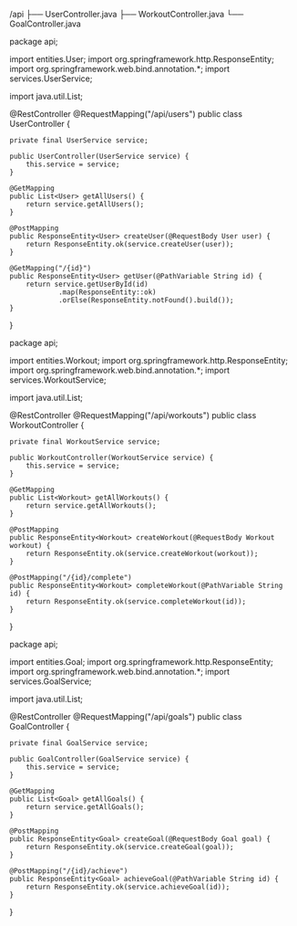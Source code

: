 /api
  ├── UserController.java
  ├── WorkoutController.java
  └── GoalController.java


package api;

import entities.User;
import org.springframework.http.ResponseEntity;
import org.springframework.web.bind.annotation.*;
import services.UserService;

import java.util.List;

@RestController
@RequestMapping("/api/users")
public class UserController {

    private final UserService service;

    public UserController(UserService service) {
        this.service = service;
    }

    @GetMapping
    public List<User> getAllUsers() {
        return service.getAllUsers();
    }

    @PostMapping
    public ResponseEntity<User> createUser(@RequestBody User user) {
        return ResponseEntity.ok(service.createUser(user));
    }

    @GetMapping("/{id}")
    public ResponseEntity<User> getUser(@PathVariable String id) {
        return service.getUserById(id)
                .map(ResponseEntity::ok)
                .orElse(ResponseEntity.notFound().build());
    }
}


package api;

import entities.Workout;
import org.springframework.http.ResponseEntity;
import org.springframework.web.bind.annotation.*;
import services.WorkoutService;

import java.util.List;

@RestController
@RequestMapping("/api/workouts")
public class WorkoutController {

    private final WorkoutService service;

    public WorkoutController(WorkoutService service) {
        this.service = service;
    }

    @GetMapping
    public List<Workout> getAllWorkouts() {
        return service.getAllWorkouts();
    }

    @PostMapping
    public ResponseEntity<Workout> createWorkout(@RequestBody Workout workout) {
        return ResponseEntity.ok(service.createWorkout(workout));
    }

    @PostMapping("/{id}/complete")
    public ResponseEntity<Workout> completeWorkout(@PathVariable String id) {
        return ResponseEntity.ok(service.completeWorkout(id));
    }
}


package api;

import entities.Goal;
import org.springframework.http.ResponseEntity;
import org.springframework.web.bind.annotation.*;
import services.GoalService;

import java.util.List;

@RestController
@RequestMapping("/api/goals")
public class GoalController {

    private final GoalService service;

    public GoalController(GoalService service) {
        this.service = service;
    }

    @GetMapping
    public List<Goal> getAllGoals() {
        return service.getAllGoals();
    }

    @PostMapping
    public ResponseEntity<Goal> createGoal(@RequestBody Goal goal) {
        return ResponseEntity.ok(service.createGoal(goal));
    }

    @PostMapping("/{id}/achieve")
    public ResponseEntity<Goal> achieveGoal(@PathVariable String id) {
        return ResponseEntity.ok(service.achieveGoal(id));
    }
}

